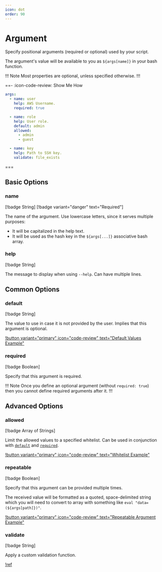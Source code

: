 ```yaml
---
icon: dot
order: 90
---
```


# Argument

Specify positional arguments (required or optional) used by your script.

The argument's value will be available to you as `${args[name]}` in your bash
function.

!!! Note
Most properties are optional, unless specified otherwise.
!!!

==- :icon-code-review: Show Me How
```yaml bashly.yml
args:
  - name: user
    help: AWS Username.
    required: true

  - name: role
    help: User role.
    default: admin
    allowed:
      - admin
      - guest

  - name: key
    help: Path to SSH key.
    validate: file_exists
```
===


## Basic Options

### name

[!badge String]
[!badge variant="danger" text="Required"]

The name of the argument. Use lowercase letters, since it serves multiple
purposes:

- It will be capitalized in the help text.
- It will be used as the hash key in the `${args[...]}` associative bash array.


### help

[!badge String]

The message to display when using `--help`. Can have multiple lines.


## Common Options


### default

[!badge String]

The value to use in case it is not provided by the user. Implies that this
argument is optional.

[!button variant="primary" icon="code-review" text="Default Values Example"](https://github.com/DannyBen/bashly/tree/master/examples/default-values#readme)


### required

[!badge Boolean]

Specify that this argument is required.

!!! Note
Once you define an optional argument (without `required: true`) then you cannot
define required arguments after it.
!!!


## Advanced Options

### allowed

[!badge Array of Strings]

Limit the allowed values to a specified whitelist. Can be used in conjunction
with [`default`](#default) and [`required`](#required).

[!button variant="primary" icon="code-review" text="Whitelist Example"](https://github.com/DannyBen/bashly/tree/master/examples/whitelist#readme)


### repeatable

[!badge Boolean]

Specify that this argument can be provided multiple times.

The received value will be formatted as a quoted, space-delimited string which
you will need to convert to array with something like
`eval "data=(${args[path]})"`.

[!button variant="primary" icon="code-review" text="Repeatable Argument Example"](https://github.com/DannyBen/bashly/tree/master/examples/repeatable-arg#readme)


### validate

[!badge String]

Apply a custom validation function.

[!ref](/advanced/validations)
